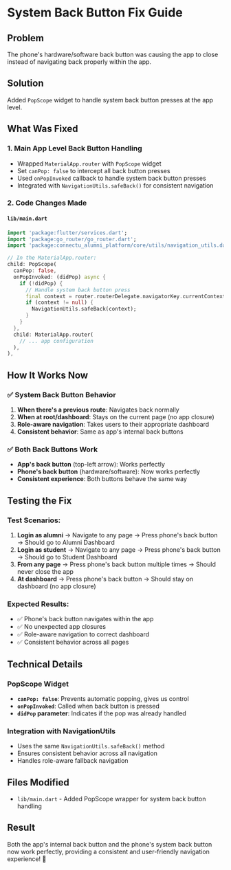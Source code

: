 # System Back Button Fix Guide

## Problem
The phone's hardware/software back button was causing the app to close instead of navigating back properly within the app.

## Solution
Added `PopScope` widget to handle system back button presses at the app level.

## What Was Fixed

### 1. **Main App Level Back Button Handling**
- Wrapped `MaterialApp.router` with `PopScope` widget
- Set `canPop: false` to intercept all back button presses
- Used `onPopInvoked` callback to handle system back button presses
- Integrated with `NavigationUtils.safeBack()` for consistent navigation

### 2. **Code Changes Made**

#### `lib/main.dart`
```dart
import 'package:flutter/services.dart';
import 'package:go_router/go_router.dart';
import 'package:connectu_alumni_platform/core/utils/navigation_utils.dart';

// In the MaterialApp.router:
child: PopScope(
  canPop: false,
  onPopInvoked: (didPop) async {
    if (!didPop) {
      // Handle system back button press
      final context = router.routerDelegate.navigatorKey.currentContext;
      if (context != null) {
        NavigationUtils.safeBack(context);
      }
    }
  },
  child: MaterialApp.router(
    // ... app configuration
  ),
),
```

## How It Works Now

### ✅ **System Back Button Behavior**
1. **When there's a previous route**: Navigates back normally
2. **When at root/dashboard**: Stays on the current page (no app closure)
3. **Role-aware navigation**: Takes users to their appropriate dashboard
4. **Consistent behavior**: Same as app's internal back buttons

### ✅ **Both Back Buttons Work**
- **App's back button** (top-left arrow): Works perfectly
- **Phone's back button** (hardware/software): Now works perfectly
- **Consistent experience**: Both buttons behave the same way

## Testing the Fix

### Test Scenarios:
1. **Login as alumni** → Navigate to any page → Press phone's back button → Should go to Alumni Dashboard
2. **Login as student** → Navigate to any page → Press phone's back button → Should go to Student Dashboard
3. **From any page** → Press phone's back button multiple times → Should never close the app
4. **At dashboard** → Press phone's back button → Should stay on dashboard (no app closure)

### Expected Results:
- ✅ Phone's back button navigates within the app
- ✅ No unexpected app closures
- ✅ Role-aware navigation to correct dashboard
- ✅ Consistent behavior across all pages

## Technical Details

### PopScope Widget
- **`canPop: false`**: Prevents automatic popping, gives us control
- **`onPopInvoked`**: Called when back button is pressed
- **`didPop` parameter**: Indicates if the pop was already handled

### Integration with NavigationUtils
- Uses the same `NavigationUtils.safeBack()` method
- Ensures consistent behavior across all navigation
- Handles role-aware fallback navigation

## Files Modified
- `lib/main.dart` - Added PopScope wrapper for system back button handling

## Result
Both the app's internal back button and the phone's system back button now work perfectly, providing a consistent and user-friendly navigation experience! 🚀
